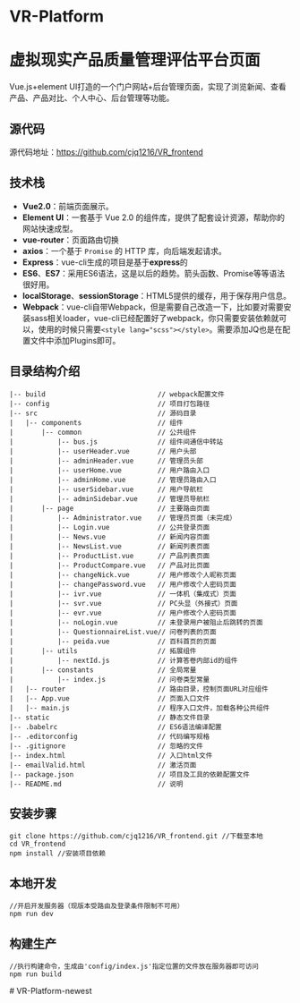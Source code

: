 # VR-Platform
# 虚拟现实产品质量管理评估平台页面

Vue.js+element UI打造的一个门户网站+后台管理页面，实现了浏览新闻、查看产品、产品对比、个人中心、后台管理等功能。

## 源代码
源代码地址：https://github.com/cjq1216/VR_frontend

## 技术栈
* **Vue2.0**：前端页面展示。
* **Element UI**：一套基于 Vue 2.0 的组件库，提供了配套设计资源，帮助你的网站快速成型。
* **vue-router**：页面路由切换
* **axios**：一个基于 `Promise` 的 HTTP 库，向后端发起请求。
* **Express**：vue-cli生成的项目是基于**express**的
* **ES6**、**ES7**：采用ES6语法，这是以后的趋势。箭头函数、Promise等等语法很好用。
* **localStorage**、**sessionStorage**：HTML5提供的缓存，用于保存用户信息。
* **Webpack**：vue-cli自带Webpack，但是需要自己改造一下，比如要对需要安装sass相关loader，vue-cli已经配置好了webpack，你只需要安装依赖就可以，使用的时候只需要`<style lang="scss"></style>`。需要添加JQ也是在配置文件中添加Plugins即可。

## 目录结构介绍 ##

	|-- build                            // webpack配置文件
	|-- config                           // 项目打包路径
	|-- src                              // 源码目录
	|   |-- components                   // 组件
	|       |-- common                   // 公共组件
	|           |-- bus.js               // 组件间通信中转站
	|           |-- userHeader.vue       // 用户头部
	|           |-- adminHeader.vue      // 管理员头部
	|           |-- userHome.vue         // 用户路由入口
	|           |-- adminHome.vue      	 // 管理员路由入口
	|           |-- userSidebar.vue      // 用户导航栏
	|           |-- adminSidebar.vue     // 管理员导航栏
	|		|-- page                   	 // 主要路由页面
	|           |-- Administrator.vue    // 管理员页面（未完成）
	|           |-- Login.vue            // 公共登录页面
	|           |-- News.vue             // 新闻内容页面
	|           |-- NewsList.vue         // 新闻列表页面
	|           |-- ProductList.vue      // 产品列表页面
	|           |-- ProductCompare.vue   // 产品对比页面
	|           |-- changeNick.vue       // 用户修改个人昵称页面
	|           |-- changePassword.vue   // 用户修改个人密码页面
	|           |-- ivr.vue              // 一体机（集成式）页面
	|           |-- svr.vue              // PC头显（外接式）页面
	|           |-- evr.vue              // 用户修改个人密码页面
	|           |-- noLogin.vue          // 未登录用户被阻止后跳转的页面
    |           |-- QuestionnaireList.vue// 问卷列表的页面
    |           |-- peida.vue            // 百科首页的页面
    |		|-- utils                    // 拓展组件
    |           |-- nextId.js            // 计算答卷内部id的组件
    |		|-- constants                // 全局常量
    |           |-- index.js             // 问卷类型常量
    |   |-- router                       // 路由目录，控制页面URL对应组件
	|   |-- App.vue                      // 页面入口文件
	|   |-- main.js                      // 程序入口文件，加载各种公共组件
	|-- static                           // 静态文件目录
	|-- .babelrc                         // ES6语法编译配置
	|-- .editorconfig                    // 代码编写规格
	|-- .gitignore                       // 忽略的文件
	|-- index.html                       // 入口html文件
	|-- emailValid.html                  // 激活页面
	|-- package.json                     // 项目及工具的依赖配置文件
	|-- README.md                        // 说明

## 安装步骤 ##
    git clone https://github.com/cjq1216/VR_frontend.git //下载至本地
    cd VR_frontend
    npm install //安装项目依赖

## 本地开发 ##
    //开启开发服务器（现版本受路由及登录条件限制不可用）
    npm run dev
    
## 构建生产 ##
    //执行构建命令，生成由'config/index.js'指定位置的文件放在服务器即可访问
    npm run build
    
#   V R - P l a t f o r m - n e w e s t 
 
 